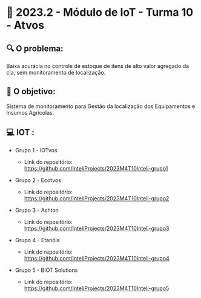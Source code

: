 # 🙋‍ 2023.2 - Módulo de IoT - Turma 10 - Atvos

## 🔍 O problema:

Baixa acurácia no controle de estoque de itens de alto valor agregado da cia, sem monitoramento de localização.


## 🎯 O objetivo:

Sistema de monitoramento para Gestão da localização dos  Equipamentos e Insumos Agrícolas.


## 💻 IOT : 

- Grupo 1 - IOTvos
  - Link do repositório: https://github.com/InteliProjects/2023M4T10Inteli-grupo1
    
- Grupo 2 - Ecotvos
  - Link do repositório: https://github.com/InteliProjects/2023M4T10Inteli-grupo2

- Grupo 3 - Ashton
  - Link do repositório: https://github.com/InteliProjects/2023M4T10Inteli-grupo3

- Grupo 4 - Etanóis
  - Link do repositório: https://github.com/InteliProjects/2023M4T10Inteli-grupo4

- Grupo 5 - BIOT Solutions
  - Link do repositório: https://github.com/InteliProjects/2023M4T10Inteli-grupo5





